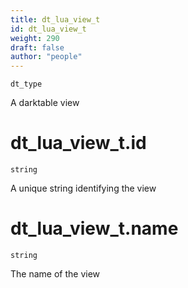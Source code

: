 ```yaml
---
title: dt_lua_view_t
id: dt_lua_view_t
weight: 290
draft: false
author: "people"
---
```


`dt_type`

A darktable view

# dt_lua_view_t.id

`string`

A unique string identifying the view

# dt_lua_view_t.name

`string`

The name of the view

